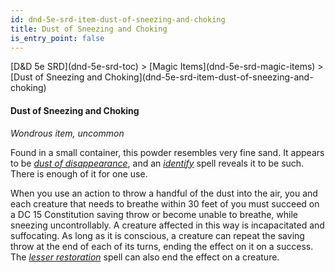 ```yaml
---
id: dnd-5e-srd-item-dust-of-sneezing-and-choking
title: Dust of Sneezing and Choking
is_entry_point: false
---
```


<breadcrumb>
[D&D 5e SRD](dnd-5e-srd-toc) >  [Magic Items](dnd-5e-srd-magic-items) > [Dust of Sneezing and Choking](dnd-5e-srd-item-dust-of-sneezing-and-choking)
</breadcrumb>

#### Dust of Sneezing and Choking

*Wondrous item, uncommon*

Found in a small container, this powder resembles very fine sand. It appears to be [*dust of disappearance*](dnd-5e-srd-item-dust-of-disappearance), and an [*identify*](dnd-5e-srd-spell-identify) spell reveals it to be such. There is enough of it for one use.

When you use an action to throw a handful of the dust into the air, you and each creature that needs to breathe within 30 feet of you must succeed on a DC 15 Constitution saving throw or become unable to breathe, while sneezing uncontrollably. A creature affected in this way is incapacitated and suffocating. As long as it is conscious, a creature can repeat the saving throw at the end of each of its turns, ending the effect on it on a success. The [*lesser restoration*](dnd-5e-srd-spell-lesser-restoration) spell can also end the effect on a creature.
